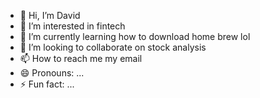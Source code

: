 - 👋 Hi, I’m David
- 👀 I’m interested in fintech
- 🌱 I’m currently learning how to download home brew lol
- 💞️ I’m looking to collaborate on stock analysis
- 📫 How to reach me my email
- 😄 Pronouns: ...
- ⚡ Fun fact: ...

<!---
dkratz90/dkratz90 is a ✨ special ✨ repository because its `README.md` (this file) appears on your GitHub profile.
You can click the Preview link to take a look at your changes.
--->
